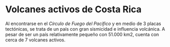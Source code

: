 # Volcanes activos de Costa Rica
Al encontrarse en el _Círculo de Fuego del Pacífico_ y en medio de 3 placas tectónicas, se trata de un país con gran sismicidad e influencia volcánica. A pesar de ser un país relativamente pequeño con 51.000 km2, cuenta con cerca de 7 volcanes activos. 
 
